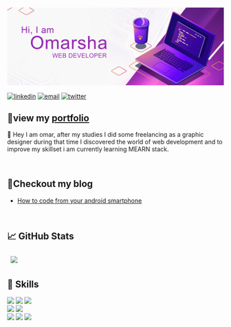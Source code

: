 ![banner](./assets/banner.jpg)

[![linkedin](https://img.shields.io/badge/LinkedIn-0077B5?style=for-the-badge&logo=linkedin&logoColor=white)](https://www.linkedin.com/in/omarsha157)
[![email](https://img.shields.io/badge/Gmail-D14836?style=for-the-badge&logo=gmail&logoColor=white)](mailto:omarsha157@gmail.com)
[![twitter](https://img.shields.io/badge/Twitter-1DA1F2?style=for-the-badge&logo=twitter&logoColor=white)](https://twitter.com/omarsha157)

## 💎view my [portfolio](https://omarsha157.github.io/portfolio/)

👋 Hey I am omar, after my studies I did some freelancing as a graphic designer during that time I discovered the world of web development and to improve my skillset i am currently learning MEARN stack.

<br>

<!-- ## 📌 Pinned Repositories

<a href="">
  <img align="center" style="margin:1rem 0.5rem" src="" />
</a> -->

## 📖Checkout my blog
- [How to code from your android smartphone](https://omarsha.hashnode.dev/how-to-code-from-your-android-smartphone)

<br>

## 📈 GitHub Stats

<!-- <img align="center" style="margin:0.5rem" src="https://github-readme-stats.vercel.app/api/top-langs/?username=omarsha157&hide=html,css&title_color=ffffff&text_color=c9cacc&icon_color=4AB197&bg_color=1A2B34" /> -->

<img align="center" style="margin:0.5rem" src="https://github-readme-stats.vercel.app/api/top-langs/?username=omarsha157&theme=grey" />
	

<!-- <img align="center" style="margin:0.5rem" src="https://github-readme-stats.vercel.app/api?username=omarsha157&show_icons=true&line_height=27&count_private=true&title_color=ffffff&text_color=c9cacc&icon_color=4AB097&bg_color=1A2B34" alt="JOBIN's GitHub Stats" /> -->

<br>

## 🚀 Skills

![](https://img.shields.io/badge/HTML-239120?style=for-the-badge&logo=html5&logoColor=white)
![](https://img.shields.io/badge/CSS-239120?&style=for-the-badge&logo=css3&logoColor=white)
![](https://img.shields.io/badge/JavaScript-F7DF1E?style=for-the-badge&logo=javascript&logoColor=black)
<br>
![](https://img.shields.io/badge/Angular-DD0031?style=for-the-badge&logo=angular&logoColor=white)
![](https://img.shields.io/badge/React-20232A?style=for-the-badge&logo=react&logoColor=61DAFB)
<br>
![](https://img.shields.io/badge/Node.js-43853D?style=for-the-badge&logo=node.js&logoColor=white)
![](https://img.shields.io/badge/Express.js-404D59?style=for-the-badge)
![](https://img.shields.io/badge/MongoDB-4EA94B?style=for-the-badge&logo=mongodb&logoColor=white)


<!---
omarsha157/omarsha157 is a ✨ special ✨ repository because its `README.md` (this file) appears on your GitHub profile.
You can click the Preview link to take a look at your changes.
--->
